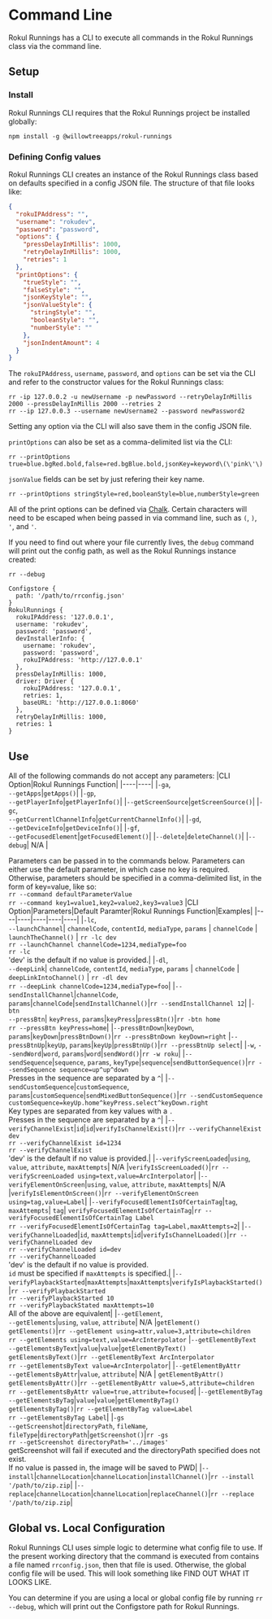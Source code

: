 # Command Line

Rokul Runnings has a CLI to execute all commands in the Rokul Runnings class via the command line.

## Setup

### Install

Rokul Runnings CLI requires that the Rokul Runnings project be installed globally:

```
npm install -g @willowtreeapps/rokul-runnings
```

### Defining Config values

Rokul Runnings CLI creates an instance of the Rokul Runnings class based on defaults specified in a config JSON file. The structure of that file looks like:

```json
{
  "rokuIPAddress": "",
  "username": "rokudev",
  "password": "password",
  "options": {
    "pressDelayInMillis": 1000,
    "retryDelayInMillis": 1000,
    "retries": 1
  },
  "printOptions": {
    "trueStyle": "",
    "falseStyle": "",
    "jsonKeyStyle": "",
    "jsonValueStyle": {
      "stringStyle": "",
      "booleanStyle": "",
      "numberStyle": ""
    },
    "jsonIndentAmount": 4
  }
}
```

The `rokuIPAddress`, `username`, `password`, and `options` can be set via the CLI and refer to the constructor values for the Rokul Runnings class:

```
rr -ip 127.0.0.2 -u newUsername -p newPassword --retryDelayInMillis 2000 --pressDelayInMillis 2000 --retries 2
rr --ip 127.0.0.3 --username newUsername2 --password newPassword2
```

Setting any option via the CLI will also save them in the config JSON file.

`printOptions` can also be set as a comma-delimited list via the CLI:

```
rr --printOptions true=blue.bgRed.bold,false=red.bgBlue.bold,jsonKey=keyword\(\'pink\'\)
```

`jsonValue` fields can be set by just refering their key name.

```
rr --printOptions stringStyle=red,booleanStyle=blue,numberStyle=green
```

All of the print options can be defined via [Chalk](https://www.npmjs.com/package/chalk). Certain characters will need to be escaped when being passed in via command line, such as `(`, `)`, `'`, and `'`.

If you need to find out where your file currently lives, the `debug` command will print out the config path, as well as the Rokul Runnings instance created:

```
rr --debug
```

```rr
Configstore {
  path: '/path/to/rrconfig.json'
}
RokulRunnings {
  rokuIPAddress: '127.0.0.1',
  username: 'rokudev',
  password: 'password',
  devInstallerInfo: {
    username: 'rokudev',
    password: 'password',
    rokuIPAddress: 'http://127.0.0.1'
  },
  pressDelayInMillis: 1000,
  driver: Driver {
    rokuIPAddress: '127.0.0.1',
    retries: 1,
    baseURL: 'http://127.0.0.1:8060'
  },
  retryDelayInMillis: 1000,
  retries: 1
}
```

## Use

All of the following commands do not accept any parameters:
|CLI Option|Rokul Runnings Function|
|----|----|
|`-ga`,<br>`--getApps`|`getApps()`|
|`-gp`,<br>`--getPlayerInfo`|`getPlayerInfo()`|
|`--getScreenSource`|`getScreenSource()`|
|`-gc`,<br>`--getCurrentlChannelInfo`|`getCurrentChannelInfo()`|
|`-gd`,<br>`--getDeviceInfo`|`getDeviceInfo()`|
|`-gf`,<br>`--getFocusedElement`|`getFocusedElement()`|
|`--delete`|`deleteChannel()`|
|`--debug`| N/A |

Parameters can be passed in to the commands below. Parameters can either use the default parameter, in which case no key is required. Otherwise, parameters should be specified in a comma-delimited list, in the form of key=value, like so:
<br>`rr --command defaultParameterValue`
<br>`rr --command key1=value1,key2=value2,key3=value3`
|CLI Option|Parameters|Default Paramter|Rokul Runnings Function|Examples|
|----|----|----|----|----|
|`-lc`,<br>`--launchChannel`| `channelCode`, `contentId`, `mediaType`, `params` | `channelCode` | `launchTheChannel()` | `rr -lc dev`<br>`rr --launchChannel channelCode=1234,mediaType=foo`<br>`rr -lc`<br>'dev' is the default if no value is provided.|
|`-dl`,<br>`--deepLink`| `channelCode`, `contentId`, `mediaType`, `params` | `channelCode` | `deepLinkIntoChannel()` | `rr -dl dev`<br>`rr --deepLink channelCode=1234,mediaType=foo`|
|`--sendInstallChannel`|`channelCode`, `params`|`channelCode`|`sendInstallChannel()`|`rr --sendInstallChannel 12`|
|`-btn`<br>`--pressBtn`| `keyPress`, `params`|`keyPress`|`pressBtn()`|`rr -btn home`<br>`rr --pressBtn keyPress=home`|
|`--pressBtnDown`|`keyDown`, `params`|`keyDown`|`pressBtnDown()`|`rr --pressBtnDown keyDown=right`
|`--pressBtnUp`|`keyUp`, `params`|`keyUp`|`pressBtnUp()`|`rr --pressBtnUp select`|
|`-w`, `--sendWord`|`word`, `params`|`word`|`sendWord()`|`rr -w roku`|
|`--sendSequence`|`sequence`, `params`, `keyType`|`sequence`|`sendButtonSequence()`|`rr --sendSequence sequence=up^up^down`<br>Presses in the sequence are separated by a `^`|
|`--sendCustomSequence`|`customSequence`, `params`|`customSequence`|`sendMixedButtonSequence()`|`rr --sendCustomSequence customSequence=keyUp.home^keyPress.select^keyDown.right`<br>Key types are separated from key values with a `.`<br>Presses in the sequence are separated by a `^`|
|`--verifyChannelExist`|`id`|`id`|`verifyIsChannelExist()`|`rr --verifyChannelExist dev`<br>`rr --verifyChannelExist id=1234`<br>`rr --verifyChannelExist`<br>'dev' is the default if no value is provided.|
|`--verifyScreenLoaded`|`using`, `value`, `attribute`, `maxAttempts`| N/A |`verifyIsScreenLoaded()`|`rr --verifyScreenLoaded using=text,value=ArcInterpolator`|
|`--verifyElementOnScreen`|`using`, `value`, `attribute`, `maxAttempts`| N/A |`verifyIsElementOnScreen()`|`rr --verifyElementOnScreen using=tag,value=Label`|
|`--verifyFocusedElementIsOfCertainTag`|`tag`, `maxAttempts`| `tag`| `verifyFocusedElementIsOfCertainTag`|`rr --verifyFocusedElementIsOfCertainTag Label`<br>`rr --verifyFocusedElementIsOfCertainTag tag=Label,maxAttempts=2`|
|`--verifyChannelLoaded`|`id`, `maxAttempts`|`id`|`verifyIsChannelLoaded()`|`rr --verifyChannelLoaded dev`<br>`rr --verifyChannelLoaded id=dev`<br>`rr --verifyChannelLoaded`<br>'dev' is the default if no value is provided.<br>`id` must be specified if `maxAttempts` is specified.|
|`--verifyPlaybackStarted`|`maxAttempts`|`maxAttempts`|`verifyIsPlaybackStarted()`|`rr --verifyPlaybackStarted`<br>`rr --verifyPlaybackStarted 10`<br>`rr --verifyPlaybackStated maxAttempts=10`<br>All of the above are equivalent|
|`--getElement`,<br>`--getElements`|`using`, `value`, `attribute`| N/A |`getElement()`<br>`getElements()`|`rr --getElement using=attr,value=3,attribute=children`<br>`rr --getElements using=text,value=ArcInterpolator`
|`--getElementByText`<br>`--getElementsByText`|`value`|`value`|`getElementByText()`<br>`getElementsByText()`|`rr --getElementByText ArcInterpolator`<br>`rr --getElementsByText value=ArcInterpolator`|
|`--getElementByAttr`<br>`--getElementsByAttr`|`value`, `attribute`| N/A | `getElementByAttr()`<br>`getElementsByAttr()`|`rr --getElementByAttr value=5,attribute=children`<br>`rr --getElementsByAttr value=true,attribute=focused`|
|`--getElementByTag`<br>`--getElementsByTag`|`value`|`value`|`getElementByTag()`<br>`getElementsByTag()`|`rr --getElementByTag value=Label`<br>`rr --getElementsByTag Label`|
|`-gs`<br>`--getScreenshot`|`directoryPath`, `fileName`, `fileType`|`directoryPath`|`getScreenshot()`|`rr -gs`<br>`rr --getScreenshot directoryPath='../images'`<br>getScreenshot will fail if executed and the directoryPath specified does not exist.<br>If no value is passed in, the image will be saved to PWD|
|`--install`|`channelLocation`|`channelLocation`|`installChannel()`|`rr --install '/path/to/zip.zip`|
|`--replace`|`channelLocation`|`channelLocation`|`replaceChannel()`|`rr --replace '/path/to/zip.zip`|

## Global vs. Local Configuration

Rokul Runnings CLI uses simple logic to determine what config file to use. If the present working directory that the command is executed from contains a file named `rrconfig.json`, then that file is used. Otherwise, the global config file will be used. This will look something like FIND OUT WHAT IT LOOKS LIKE.

You can determine if you are using a local or global config file by running `rr --debug`, which will print out the Configstore path for Rokul Runnings.
